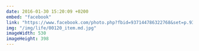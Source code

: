 ```yaml
---
date: 2016-01-30 15:20:09 +0200
embed: "facebook"
link: "https://www.facebook.com/photo.php?fbid=937144786322768&set=p.937144786322768&type=3"
img: "/img/life/00120_item.md.jpg"
imageWidth: 530
imageHeight: 398
---
```

